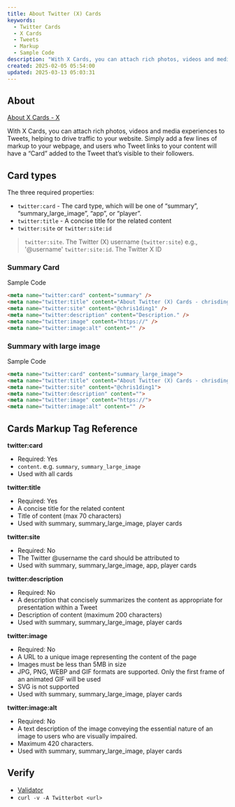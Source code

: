 ```yaml
---
title: About Twitter (X) Cards
keywords:
  - Twitter Cards
  - X Cards
  - Tweets
  - Markup
  - Sample Code
description: "With X Cards, you can attach rich photos, videos and media experiences to Tweets, helping to drive traffic to your website. Simply add a few lines of markup to your webpage, and users who Tweet links to your content will have a “Card” added to the Tweet that’s visible to their followers."
created: 2025-02-05 05:54:00
updated: 2025-03-13 05:03:31
---
```


## About

[About X Cards - X](https://developer.x.com/en/docs/twitter-for-websites/cards/overview/abouts-cards)

With X Cards, you can attach rich photos, videos and media experiences to Tweets, helping to drive traffic to your website. Simply add a few lines of markup to your webpage, and users who Tweet links to your content will have a “Card” added to the Tweet that’s visible to their followers.

## Card types

The three required properties:

- `twitter:card` - The card type, which will be one of “summary”, “summary_large_image”, “app”, or “player”.
- `twitter:title` - A concise title for the related content
- `twitter:site` or `twitter:site:id`

> `twitter:site`. The Twitter (X) username (`twitter:site`) e.g., '@username'
> `twitter:site:id`. The Twitter X ID

### Summary Card

Sample Code

```html
<meta name="twitter:card" content="summary" />
<meta name="twitter:title" content="About Twitter (X) Cards - chrisding.xyz" />
<meta name="twitter:site" content="@chris1ding1" />
<meta name="twitter:description" content="Description." />
<meta name="twitter:image" content="https://" />
<meta name="twitter:image:alt" content="" />
```

### Summary with large image

Sample Code

```html
<meta name="twitter:card" content="summary_large_image">
<meta name="twitter:title" content="About Twitter (X) Cards - chrisding.xyz">
<meta name="twitter:site" content="@chris1ding1">
<meta name="twitter:description" content="">
<meta name="twitter:image" content="https://">
<meta name="twitter:image:alt" content="" />
```

## Cards Markup Tag Reference

**twitter:card**

- Required: Yes
- `content`. e.g. `summary`, `summary_large_image`
- Used with all cards

**twitter:title**

- Required: Yes
- A concise title for the related content
- Title of content (max 70 characters)
- Used with summary, summary_large_image, player cards

**twitter:site**

- Required: No
- The Twitter @username the card should be attributed to
- Used with summary, summary_large_image, app, player cards

**twitter:description**

- Required: No
- A description that concisely summarizes the content as appropriate for presentation within a Tweet
- Description of content (maximum 200 characters)
- Used with summary, summary_large_image, player cards

**twitter:image**

- Required: No
- A URL to a unique image representing the content of the page
- Images must be less than 5MB in size
- JPG, PNG, WEBP and GIF formats are supported. Only the first frame of an animated GIF will be used
- SVG is not supported
- Used with summary, summary_large_image, player cards

**twitter:image:alt**

- Required: No
- A text description of the image conveying the essential nature of an image to users who are visually impaired.
- Maximum 420 characters.
- Used with summary, summary_large_image, player cards

## Verify

- [Validator](https://cards-dev.x.com/validator)
- `curl -v -A Twitterbot <url>`
